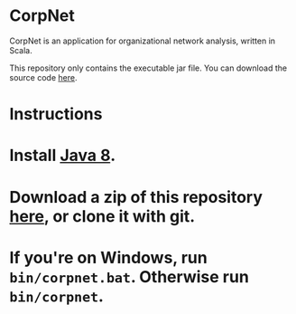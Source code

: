 CorpNet
=======

CorpNet is an application for organizational network analysis, written in Scala.

This repository only contains the executable jar file. You can download the source code 
[here](https://github.com/mourednik/corpnet).

Instructions
============

# Install [Java 8](http://www.oracle.com/technetwork/java/javase/downloads/jre8-downloads-2133155.html).
# Download a zip of this repository [here](https://github.com/mourednik/corpnet-jar/archive/master.zip), or clone it with git.
# If you're on Windows, run `bin/corpnet.bat`. Otherwise run `bin/corpnet`.
